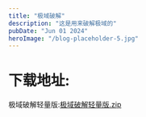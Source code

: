 ```yaml
---
title: "极域破解"
description: "这是用来破解极域的"
pubDate: "Jun 01 2024"
heroImage: "/blog-placeholder-5.jpg"
---
```


# 下载地址:

极域破解轻量版:[极域破解轻量版.zip](https://bobo.us.kg/极域破解轻量版.zip)

